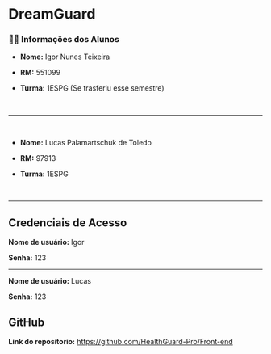 # DreamGuard

### 🧍‍♂️ Informações dos Alunos

- **Nome:** Igor Nunes Teixeira

- **RM:** 551099

- **Turma:** 1ESPG (Se trasferiu esse semestre)

<br>

---

<br>

- **Nome:** Lucas Palamartschuk de Toledo

- **RM:** 97913

- **Turma:** 1ESPG

<br>

---

## Credenciais de Acesso

**Nome de usuário:** Igor
<br>

**Senha:** 123

---

**Nome de usuário:** Lucas
<br>

**Senha:** 123

## GitHub

**Link do repositorio:** https://github.com/HealthGuard-Pro/Front-end
